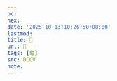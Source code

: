 ```yaml
---
bc:
hex:
date: '2025-10-13T10:26:50+08:00'
lastmod:
title: 􂤩
url: 􂤩
tags: [龜]
src: DCCV
note:
---
```


